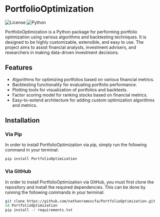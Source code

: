 # PortfolioOptimization

![License](https://img.shields.io/badge/license-MIT-blue.svg)
![Python](https://img.shields.io/badge/python-v3.8+-blue.svg)

PortfolioOptimization is a Python package for performing portfolio optimization using various algorithms and backtesting techniques. It is designed to be highly customizable, extensible, and easy to use. The project aims to assist financial analysts, investment advisers, and researchers in making data-driven investment decisions.

## Features

- Algorithms for optimizing portfolios based on various financial metrics.
- Backtesting functionality for evaluating portfolio performance.
- Plotting tools for visualization of portfolios and backtests.
- Factor scoring model for ranking stocks based on financial metrics.
- Easy-to-extend architecture for adding custom optimization algorithms and metrics.

## Installation

### Via Pip
In order to install PortfolioOptimization via pip, simply run the following command in your terminal:
```bash
pip install PortfolioOptimization
```

### Via GitHub
In order to install PortfolioOptimization via GitHub, you must first clone the repository and install the required 
dependencies. This can be done by running the following commands in your terminal:
```bash
git clone https://github.com/nathanramoscfa/PortfolioOptimization.git
cd PortfolioOptimization
pip install -r requirements.txt
```